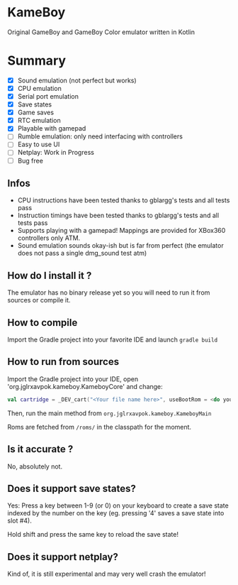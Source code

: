 KameBoy
=======

Original GameBoy and GameBoy Color emulator written in Kotlin

Summary
=======
* [x] Sound emulation (not perfect but works)
* [x] CPU emulation
* [x] Serial port emulation
* [x] Save states
* [x] Game saves
* [x] RTC emulation
* [x] Playable with gamepad
* [ ] Rumble emulation: only need interfacing with controllers
* [ ] Easy to use UI
* [ ] Netplay: Work in Progress
* [ ] Bug free

Infos
-----
* CPU instructions have been tested thanks to gblargg's tests and all tests pass
* Instruction timings have been tested thanks to gblargg's tests and all tests pass
* Supports playing with a gamepad! Mappings are provided for XBox360 controllers only ATM.
* Sound emulation sounds okay-ish but is far from perfect (the emulator does not pass a single dmg_sound test atm)

How do I install it ?
---------------------
The emulator has no binary release yet so you will need to run it from sources or compile it.

How to compile
--------------
Import the Gradle project into your favorite IDE and launch `gradle build`

How to run from sources
-----------------------
Import the Gradle project into your IDE, open 'org.jglrxavpok.kameboy.KameboyCore' and change:
```kotlin
val cartridge = _DEV_cart("<Your file name here>", useBootRom = <do you want to provide a bootrom?>)
```
Then, run the main method from `org.jglrxavpok.kameboy.KameboyMain`

Roms are fetched from `/roms/` in the classpath for the moment.

Is it accurate ?
----------------
No, absolutely not.

Does it support save states?
----------------------------
Yes: Press a key between 1-9 (or 0) on your keyboard to create a save state indexed by the number on the key (eg. pressing '4' saves a save state into slot #4).

Hold shift and press the same key to reload the save state!

Does it support netplay?
------------------------
Kind of, it is still experimental and may very well crash the emulator!


